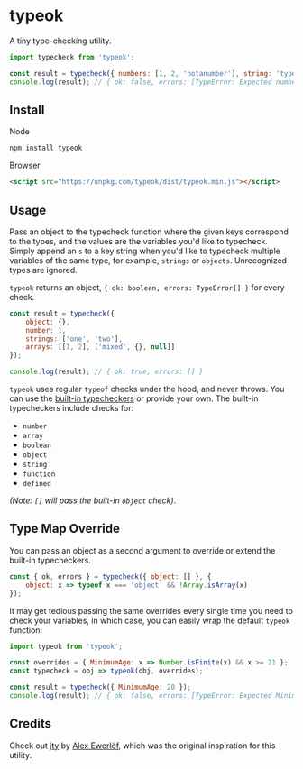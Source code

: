 # typeok

A tiny type-checking utility.

```js
import typecheck from 'typeok';

const result = typecheck({ numbers: [1, 2, 'notanumber'], string: 'typeok' });
console.log(result); // { ok: false, errors: [TypeError: Expected number but got string: "notanumber"] }
```

## Install

Node
```bash
npm install typeok
```

Browser
```html
<script src="https://unpkg.com/typeok/dist/typeok.min.js"></script>
```

## Usage

Pass an object to the typecheck function where the given keys correspond to the types, and the values are the variables you'd like to typecheck. Simply append an `s` to a key string when you'd like to typecheck multiple variables of the same type, for example, `strings` or `objects`. Unrecognized types are ignored.

`typeok` returns an object, `{ ok: boolean, errors: TypeError[] }` for every check.

```js
const result = typecheck({
    object: {},
    number: 1,
    strings: ['one', 'two'],
    arrays: [[1, 2], ['mixed', {}, null]]
});

console.log(result); // { ok: true, errors: [] }
```

`typeok` uses regular `typeof` checks under the hood, and never throws. You can use the [built-in typecheckers](https://github.com/kevinfiol/typeok/blob/master/index.js#L1) or provide your own. The built-in typecheckers include checks for:

* `number`
* `array`
* `boolean`
* `object`
* `string`
* `function`
* `defined`

*(Note: `[]` will pass the built-in `object` check)*.

## Type Map Override

You can pass an object as a second argument to override or extend the built-in typecheckers.

```js
const { ok, errors } = typecheck({ object: [] }, {
    object: x => typeof x === 'object' && !Array.isArray(x)
});
```

It may get tedious passing the same overrides every single time you need to check your variables, in which case, you can easily wrap the default `typeok` function:

```js
import typeok from 'typeok';

const overrides = { MinimumAge: x => Number.isFinite(x) && x >= 21 };
const typecheck = obj => typeok(obj, overrides);

const result = typecheck({ MinimumAge: 20 });
console.log(result); // { ok: false, errors: [TypeError: Expected MinimumAge but got number: 20] }
```

## Credits

Check out [jty](https://github.com/userpixel/jty) by [Alex Ewerlöf](https://github.com/userpixel), which was the original inspiration for this utility.